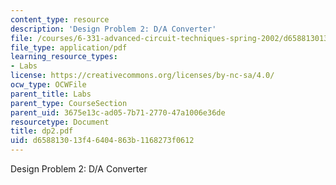 ```yaml
---
content_type: resource
description: 'Design Problem 2: D/A Converter'
file: /courses/6-331-advanced-circuit-techniques-spring-2002/d658813013f46404863b1168273f0612_dp2.pdf
file_type: application/pdf
learning_resource_types:
- Labs
license: https://creativecommons.org/licenses/by-nc-sa/4.0/
ocw_type: OCWFile
parent_title: Labs
parent_type: CourseSection
parent_uid: 3675e13c-ad05-7b71-2770-47a1006e36de
resourcetype: Document
title: dp2.pdf
uid: d6588130-13f4-6404-863b-1168273f0612
---
```

Design Problem 2: D/A Converter